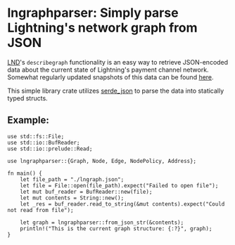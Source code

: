 # lngraphparser: Simply parse Lightning's network graph from JSON

[LND](https://github.com/lightningnetwork/lnd)'s `describegraph` functionality is an easy way to retrieve JSON-encoded data about the current state of Lightning's payment channel network. Somewhat regularly updated snapshots of this data can be found [here](https://git.tu-berlin.de/rohrer/discharged-pc-data).

This simple library crate utilizes [serde_json](https://github.com/serde-rs/json) to parse the data into statically typed structs.

## Example:
```
use std::fs::File;
use std::io::BufReader;
use std::io::prelude::Read;

use lngraphparser::{Graph, Node, Edge, NodePolicy, Address};

fn main() {
    let file_path = "./lngraph.json";
    let file = File::open(file_path).expect("Failed to open file");
    let mut buf_reader = BufReader::new(file);
    let mut contents = String::new();
    let _res = buf_reader.read_to_string(&mut contents).expect("Could not read from file");

    let graph = lngraphparser::from_json_str(&contents);
    println!("This is the current graph structure: {:?}", graph);
}
```
